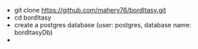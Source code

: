 - git clone https://github.com/mahery76/bordItasy.git
- cd bordItasy 
- create a postgres database (user: postgres, database name: bordItasyDb)
- 
